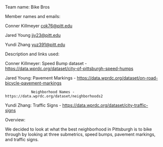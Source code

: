 Team name: Bike Bros

Member names and emails: 

  Conner Killmeyer cok76@pitt.edu
  
  Jared Young jjy23@pitt.edu
  
  Yundi Zhang yuz391@pitt.edu

Description and links used:
  
  Conner Killmeyer: Speed Bump dataset - https://data.wprdc.org/dataset/city-of-pittsburgh-speed-humps
  
  Jared Young: Pavement Markings - https://data.wprdc.org/dataset/on-road-bicycle-pavement-markings

                Neighborhood Names - https://data.wprdc.org/dataset/neighborhoods2
  
  Yundi Zhang: Traffic Signs - https://data.wprdc.org/dataset/city-traffic-signs
  

Overview:
  
  We decided to look at what the best neighborhood in Pittsburgh is to bike through by looking at three submetrics, speed bumps, pavement markings, and traffic signs.
